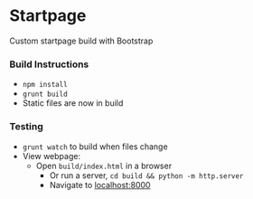 # Startpage

Custom startpage build with Bootstrap

### Build Instructions
+ `npm install`
+ `grunt build`
+ Static files are now in build

### Testing
+ `grunt watch` to build when files change
+ View webpage:
    - Open `build/index.html` in a browser
        - Or run a server, `cd build && python -m http.server`
        - Navigate to [localhost:8000](localhost:8000)
